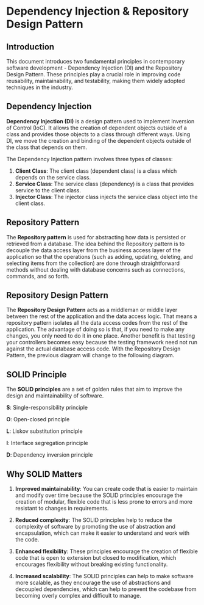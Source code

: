 # Dependency Injection & Repository Design Pattern

## Introduction

This document introduces two fundamental principles in contemporary software development - Dependency Injection (DI) and the Repository Design Pattern. These principles play a crucial role in improving code reusability, maintainability, and testability, making them widely adopted techniques in the industry.

## Dependency Injection

**Dependency Injection (DI)** is a design pattern used to implement Inversion of Control (IoC). It allows the creation of dependent objects outside of a class and provides those objects to a class through different ways. Using DI, we move the creation and binding of the dependent objects outside of the class that depends on them.

The Dependency Injection pattern involves three types of classes:

1. **Client Class**: The client class (dependent class) is a class which depends on the service class.
2. **Service Class**: The service class (dependency) is a class that provides service to the client class.
3. **Injector Class**: The injector class injects the service class object into the client class.

## Repository Pattern

The **Repository pattern** is used for abstracting how data is persisted or retrieved from a database. The idea behind the Repository pattern is to decouple the data access layer from the business access layer of the application so that the operations (such as adding, updating, deleting, and selecting items from the collection) are done through straightforward methods without dealing with database concerns such as connections, commands, and so forth.

## Repository Design Pattern

The **Repository Design Pattern** acts as a middleman or middle layer between the rest of the application and the data access logic. That means a repository pattern isolates all the data access codes from the rest of the application. The advantage of doing so is that, if you need to make any changes, you only need to do it in one place. Another benefit is that testing your controllers becomes easy because the testing framework need not run against the actual database access code. With the Repository Design Pattern, the previous diagram will change to the following diagram.

## SOLID Principle

The **SOLID principles** are a set of golden rules that aim to improve the design and maintainability of software.

**S**: Single-responsibility principle

**O**: Open-closed principle

**L**: Liskov substitution principle

**I**: Interface segregation principle

**D**: Dependency inversion principle

## Why SOLID Matters

1. **Improved maintainability**: You can create code that is easier to maintain and modify over time because the SOLID principles encourage the creation of modular, flexible code that is less prone to errors and more resistant to changes in requirements.

2. **Reduced complexity**: The SOLID principles help to reduce the complexity of software by promoting the use of abstraction and encapsulation, which can make it easier to understand and work with the code.

3. **Enhanced flexibility**: These principles encourage the creation of flexible code that is open to extension but closed to modification, which encourages flexibility without breaking existing functionality.

4. **Increased scalability**: The SOLID principles can help to make software more scalable, as they encourage the use of abstractions and decoupled dependencies, which can help to prevent the codebase from becoming overly complex and difficult to manage.
